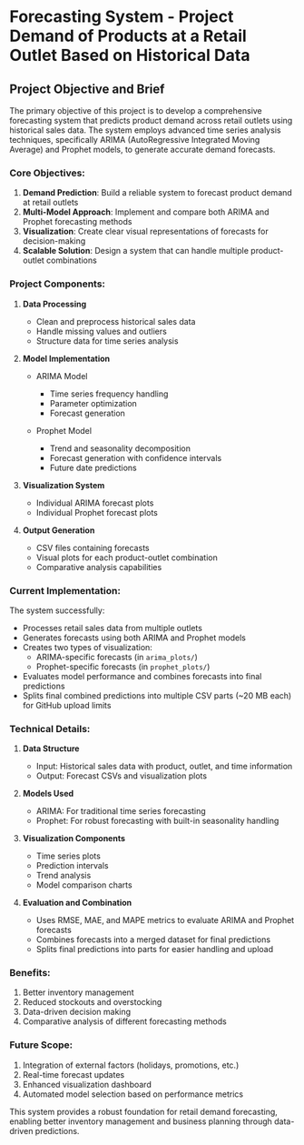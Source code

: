 # Forecasting System - Project Demand of Products at a Retail Outlet Based on Historical Data

## Project Objective and Brief

The primary objective of this project is to develop a comprehensive forecasting system that predicts product demand across retail outlets using historical sales data. The system employs advanced time series analysis techniques, specifically ARIMA (AutoRegressive Integrated Moving Average) and Prophet models, to generate accurate demand forecasts.

### Core Objectives:
1. **Demand Prediction**: Build a reliable system to forecast product demand at retail outlets
2. **Multi-Model Approach**: Implement and compare both ARIMA and Prophet forecasting methods
3. **Visualization**: Create clear visual representations of forecasts for decision-making
4. **Scalable Solution**: Design a system that can handle multiple product-outlet combinations

### Project Components:

1. **Data Processing**
   - Clean and preprocess historical sales data
   - Handle missing values and outliers
   - Structure data for time series analysis

2. **Model Implementation**
   - ARIMA Model
     - Time series frequency handling
     - Parameter optimization
     - Forecast generation
   
   - Prophet Model
     - Trend and seasonality decomposition
     - Forecast generation with confidence intervals
     - Future date predictions

3. **Visualization System**
   - Individual ARIMA forecast plots
   - Individual Prophet forecast plots

4. **Output Generation**
   - CSV files containing forecasts
   - Visual plots for each product-outlet combination
   - Comparative analysis capabilities

### Current Implementation:

The system successfully:
- Processes retail sales data from multiple outlets
- Generates forecasts using both ARIMA and Prophet models
- Creates two types of visualization:
  - ARIMA-specific forecasts (in `arima_plots/`)
  - Prophet-specific forecasts (in `prophet_plots/`)
- Evaluates model performance and combines forecasts into final predictions
- Splits final combined predictions into multiple CSV parts (~20 MB each) for GitHub upload limits

### Technical Details:

1. **Data Structure**
   - Input: Historical sales data with product, outlet, and time information
   - Output: Forecast CSVs and visualization plots

2. **Models Used**
   - ARIMA: For traditional time series forecasting
   - Prophet: For robust forecasting with built-in seasonality handling

3. **Visualization Components**
   - Time series plots
   - Prediction intervals
   - Trend analysis
   - Model comparison charts

4. **Evaluation and Combination**
   - Uses RMSE, MAE, and MAPE metrics to evaluate ARIMA and Prophet forecasts
   - Combines forecasts into a merged dataset for final predictions
   - Splits final predictions into parts for easier handling and upload

### Benefits:
1. Better inventory management
2. Reduced stockouts and overstocking
3. Data-driven decision making
4. Comparative analysis of different forecasting methods

### Future Scope:
1. Integration of external factors (holidays, promotions, etc.)
2. Real-time forecast updates
3. Enhanced visualization dashboard
4. Automated model selection based on performance metrics

This system provides a robust foundation for retail demand forecasting, enabling better inventory management and business planning through data-driven predictions.
